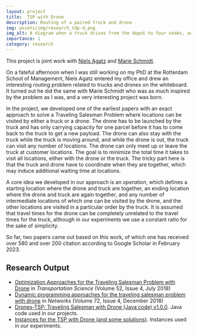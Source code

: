 ```yaml
---
layout: project
title:  TSP with Drone
description: Routing of a paired truck and drone
img: assets/img/research_tdp-d.png
img_alt: A diagram when a truck drives from the depot to four nodes, and a drone flies from the truck to two other nodes
importance: 1
category: research
---
```


This project is joint work with [Niels Agatz](https://www.rsm.nl/people/niels-agatz/) and
[Marie Schmidt](https://www.informatik.uni-wuerzburg.de/en/algo/team/schmidt-marie/).

On a fateful afternoon when I was still working on my PhD at the Rotterdam School of Management,
Niels Agatz entered my office and drew an interesting routing problem related to trucks and
drones on the whiteboard. It turned out he did the same with Marie Schmidt who was as much
inspired by the problem as I was, and a very interesting project was born.

In the project, we developed one of the earliest papers with an exact approach to solve a
Traveling Salesman Problem where locations can be visited by either a truck or a drone.
The drone has to be launched by the truck and has only carrying capacity for one parcel
before it has to come back to the truck to get a new payload. The drone can also stay
with the truck while the truck is moving around, and while the drone is out, the truck
can visit any number of locations. The drone can only meet up or leave the truck at
customer locations. The goal is to minimize the total time it takes to visit all
locations, either with the drone or the truck. The tricky part here is that the truck and
drone have to coordinate when they are together, which may induce additional waiting
time at locations.

A core idea we developed in our approach is an *operation*, which defines a starting
location where the drone and truck are together, an ending location where the drone
and truck are again together, and any number of intermediate locations of which one
can be visited by the drone, and the other locations are visited in a particular order by the
truck. It is assumed that travel times for the drone can be completely unrelated to the travel times
for the truck, although in our experiments we use a constant ratio for the sake of simplicity.

So far, two papers came out based on this work, of which one has received over
580 and over 200 citation according to Google Scholar in February 2023.

## Research Output

* [Optimization Approaches for the Traveling Salesman Problem with Drone](https://doi.org/10.1287/trsc.2017.0791) in *Transportation Science* (Volume 52, Issue 4, July 2018)
* [Dynamic programming approaches for the traveling salesman problem with drone](https://doi.org/10.1002/net.21864) in *Networks* (Volume 72, Issue 4, December 2018)
* [Drones-TSP: Traveling Salesman with Drone (Java code) v1.0.0](https://doi.org/10.1287/trsc.2017.0791). Java code used in our projects.
* [Instances for the TSP with Drone (and some solutions)](https://doi.org/10.5281/zenodo.1204676). Instances used in our experiments.
